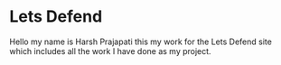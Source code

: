 # Lets Defend

Hello my name is Harsh Prajapati this my work for the Lets Defend site which includes all the work I have done as my project.

